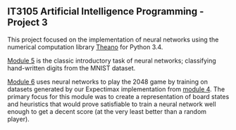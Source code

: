 ## IT3105 Artificial Intelligence Programming - Project 3

This project focused on the implementation of neural networks using the numerical computation library [Theano](http://deeplearning.net/software/theano/) for Python 3.4.

[Module 5](https://github.com/pmitche/it3105-aiprogramming/tree/master/project3/module5) is the classic introductory task of neural networks; classifying hand-written digits from the MNIST dataset.

[Module 6](https://github.com/pmitche/it3105-aiprogramming/tree/master/project3/module6) uses neural networks to play the 2048 game by training on datasets generated by our Expectimax implementation from [module 4](https://github.com/pmitche/it3105-aiprogramming/tree/master/project2). The primary focus for this module was to create a representation of board states and heuristics that would prove satisfiable to train a neural network well enough to get a decent score (at the very least better than a random player). 
